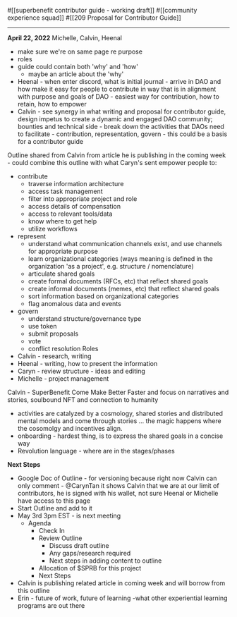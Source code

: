 #[[superbenefit contributor guide - working draft]] #[[community experience squad]] #[[209 Proposal for Contributor Guide]] 

----------------------------------------------------------------------------------------------------------------
  **April 22, 2022**
Michelle, Calvin, Heenal

- make sure we're on same page re purpose
- roles
- guide could contain both 'why' and 'how'
	- maybe an article about the 'why'
- Heenal - when enter discord, what is initial journal - arrive in DAO and how make it easy for people to contribute in way that is in alignment with purpose and goals of DAO - easiest way for contribution, how to retain, how to empower 
- Calvin - see synergy in what writing and proposal for contributor guide, design impetus to create a dynamic and engaged DAO community; bounties and technical side - break down the activities that DAOs need to facilitate - contribution, representation, govern - this could be a basis for a contributor guide

Outline shared from Calvin from article he is publishing in the coming week - could combine this outline with what Caryn's sent 
empower people to:

- contribute
	-   traverse information architecture
	-   access task management
	-   filter into appropriate project and role
	-   access details of compensation
	-   access to relevant tools/data
	-   know where to get help
	-  utilize workflows
- represent
	- understand what communication channels exist, and use channels for appropriate purpose
	- learn organizational categories (ways meaning is defined in the organization 'as a project', e.g. structure / nomenclature)
	- articulate shared goals
	- create formal documents (RFCs, etc) that reflect shared goals
	- create informal documents (memes, etc) that reflect shared goals
	- sort information based on organizational categories
	- flag anomalous data and events
- govern
	- understand structure/governance type
	- use token 
	- submit proposals
	- vote
	- conflict resolution
Roles
- Calvin - research, writing 
- Heenal - writing, how to present the information
- Caryn - review structure - ideas and editing
- Michelle - project management 

Calvin - SuperBenefit Come Make Better Faster and focus on narratives and stories, soulbound NFT and connection to humanity
- activities are catalyzed by a cosmology, shared stories and distributed mental models and come through stories ... the magic happens where the cosomolgy and incentives align.
- onboarding - hardest thing, is to express the shared goals in a concise way 
- Revolution language - where are in the stages/phases 

**Next Steps**
- Google Doc of Outline - for versioning because right now Calvin can only comment - @CarynTan it shows Calvin that we are at our limit of contributors, he is signed with his wallet, not sure Heenal or Michelle have access to this page 
- Start Outline and add to it
- May 3rd 3pm EST - is next meeting
	- Agenda
		- Check In
		- Review Outline 
			- Discuss draft outline
			- Any gaps/research required
			- Next steps in adding content to outline
		- Allocation of $SPRB for this project
		- Next Steps
- Calvin is publishing related article in coming week and will borrow from this outline
- Erin - future of work, future of learning -what other experiential learning programs are out there
